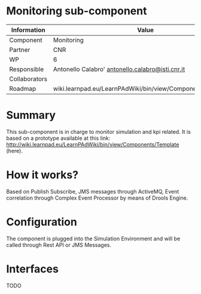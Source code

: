 Monitoring sub-component
====================

Information   | Value
------------- | --------
Component     | Monitoring
Partner       | CNR
WP            | 6
Responsible   | Antonello Calabro' <antonello.calabro@isti.cnr.it>
Collaborators | 
Roadmap       | wiki.learnpad.eu/LearnPAdWiki/bin/view/Components/Monitoring

# Summary
This sub-component is in charge to monitor simulation and kpi related.
It is based on a prototype available at this link:
http://wiki.learnpad.eu/LearnPAdWiki/bin/view/Components/Template (here).

# How it works?
Based on Publish Subscribe, JMS messages through ActiveMQ, Event correlation
through Complex Event Processor by means of Drools Engine.

# Configuration
The component is plugged into the Simulation Environment and
will be called through Rest API or JMS Messages.

# Interfaces
TODO
